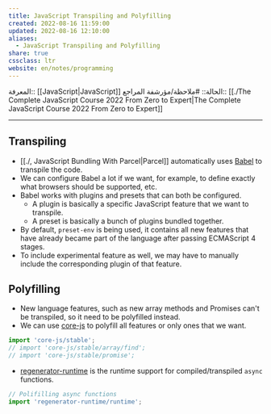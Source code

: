```yaml
---
title: JavaScript Transpiling and Polyfilling
created: 2022-08-16 11:59:00
updated: 2022-08-16 12:10:00
aliases:
  - JavaScript Transpiling and Polyfilling
share: true
cssclass: ltr
website: en/notes/programming
---
```


المعرفة:: [[JavaScript|JavaScript]]
الحالة:: #ملاحظة/مؤرشفة
المراجع:: [[./The Complete JavaScript Course 2022 From Zero to Expert|The Complete JavaScript Course 2022 From Zero to Expert]]

---

## Transpiling

- [[./, JavaScript Bundling With Parcel|Parcel]] automatically uses [Babel](https://github.com/babel/babel) to transpile the code.
- We can configure Babel a lot if we want, for example,  to define exactly what browsers should be supported, etc.
- Babel works with plugins and presets that can both be configured.
  - A plugin is basically a specific JavaScript feature that we want to transpile.
  - A preset is basically a bunch of plugins bundled together.
- By default, `preset-env` is being used, it contains all new features that have already became part of the language after passing ECMAScript 4 stages.
- To include experimental feature as well, we may have to manually include the corresponding plugin of that feature.

## Polyfilling

- New language features, such as new array methods and Promises can't be transpiled, so it need to be polyfilled instead.
- We can use [core-js](https://github.com/zloirock/core-js) to polyfill all features or only ones that we want.

```js
import 'core-js/stable';
// import 'core-js/stable/array/find';
// import 'core-js/stable/promise';
```

- [regenerator-runtime](https://www.npmjs.com/package/regenerator-runtime) is the runtime support for compiled/transpiled `async` functions.

```js
// Polifilling async functions
import 'regenerator-runtime/runtime';
```
